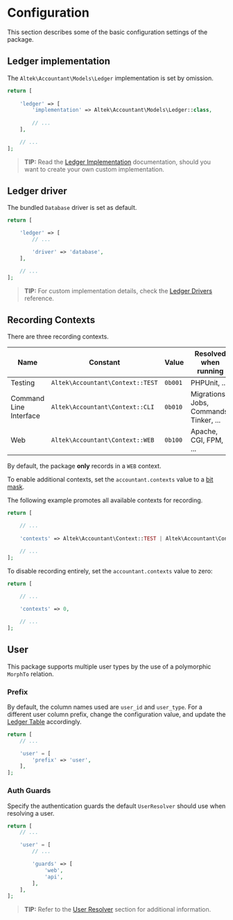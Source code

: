 # Configuration
This section describes some of the basic configuration settings of the package.

## Ledger implementation
The `Altek\Accountant\Models\Ledger` implementation is set by omission.

```php
return [
    
    'ledger' => [
        'implementation' => Altek\Accountant\Models\Ledger::class,
        
        // ...
    ],

    // ...
];
```

> **TIP:** Read the [Ledger Implementation](ledger-implementation.md) documentation, should you want to create your own custom implementation.

## Ledger driver
The bundled `Database` driver is set as default.

```php
return [

    'ledger' => [
        // ...

        'driver' => 'database',
    ],

    // ...
];
```

> **TIP:** For custom implementation details, check the [Ledger Drivers](ledger-drivers.md) reference.

## Recording Contexts
There are three recording contexts.

Name                   | Constant                         | Value   | Resolved when running
-----------------------|----------------------------------|---------|----------------------------------------
Testing                | `Altek\Accountant\Context::TEST` | `0b001` | PHPUnit, ...
Command Line Interface | `Altek\Accountant\Context::CLI`  | `0b010` | Migrations, Jobs, Commands, Tinker, ...
Web                    | `Altek\Accountant\Context::WEB`  | `0b100` | Apache, CGI, FPM, ...

By default, the package **only** records in a `WEB` context.

To enable additional contexts, set the `accountant.contexts` value to a [bit mask](https://en.wikipedia.org/wiki/Mask_(computing)).

The following example promotes all available contexts for recording.

```php
return [

    // ...
    
    'contexts' => Altek\Accountant\Context::TEST | Altek\Accountant\Context::CLI | Altek\Accountant\Context::WEB,

    // ...
];
```

To disable recording entirely, set the `accountant.contexts` value to zero:

```php
return [

    // ...
    
    'contexts' => 0,

    // ...
];
```

## User
This package supports multiple user types by the use of a polymorphic `MorphTo` relation.

### Prefix
By default, the column names used are `user_id` and `user_type`. For a different user column prefix, change the configuration value, and update the [Ledger Table](ledger-table.md) accordingly.

```php
return [
    // ...

    'user' = [
        'prefix' => 'user',
    ],
];
```

### Auth Guards
Specify the authentication guards the default `UserResolver` should use when resolving a user.

```php
return [
    // ...

    'user' = [
        // ...

        'guards' => [
            'web',
            'api',
        ],
    ],
];
```

> **TIP:** Refer to the [User Resolver](resolvers.md#user-resolver) section for additional information.
